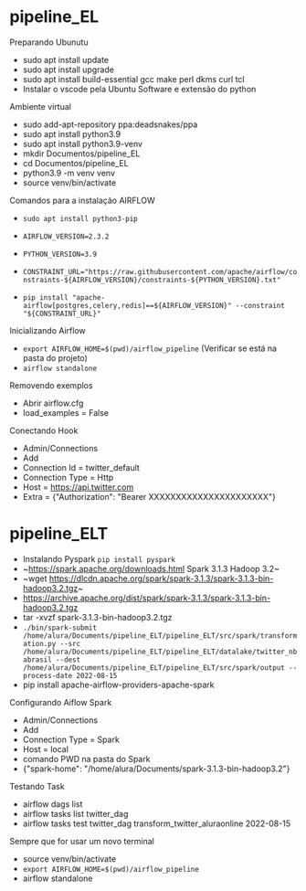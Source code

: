# pipeline_EL

Preparando Ubunutu

* sudo apt install update
* sudo apt install upgrade
* sudo apt install build-essential gcc make perl dkms curl tcl
* Instalar o vscode pela Ubuntu Software e extensão do python

Ambiente virtual

* sudo add-apt-repository ppa:deadsnakes/ppa
* sudo apt install python3.9
* sudo apt install python3.9-venv
* mkdir Documentos/pipeline_EL
* cd Documentos/pipeline_EL
* python3.9 -m venv venv
* source venv/bin/activate



Comandos para a instalação AIRFLOW
* ```sudo apt install python3-pip```

* ```AIRFLOW_VERSION=2.3.2```
* ```PYTHON_VERSION=3.9```
* ```CONSTRAINT_URL="https://raw.githubusercontent.com/apache/airflow/constraints-${AIRFLOW_VERSION}/constraints-${PYTHON_VERSION}.txt"```
* ```pip install "apache-airflow[postgres,celery,redis]==${AIRFLOW_VERSION}" --constraint "${CONSTRAINT_URL}"```

Inicializando Airflow

* ```export AIRFLOW_HOME=$(pwd)/airflow_pipeline``` (Verificar se está na pasta do projeto)
* ```airflow standalone```

Removendo exemplos

* Abrir airflow.cfg
* load_examples = False

Conectando Hook

* Admin/Connections
* Add
* Connection Id = twitter_default
* Connection Type = Http
* Host = https://api.twitter.com
* Extra = {"Authorization": "Bearer XXXXXXXXXXXXXXXXXXXXXX"}

# pipeline_ELT

* Instalando Pyspark ```pip install pyspark```
* ~https://spark.apache.org/downloads.html Spark 3.1.3 Hadoop 3.2~
* ~wget https://dlcdn.apache.org/spark/spark-3.1.3/spark-3.1.3-bin-hadoop3.2.tgz~
* https://archive.apache.org/dist/spark/spark-3.1.3/spark-3.1.3-bin-hadoop3.2.tgz
* tar -xvzf spark-3.1.3-bin-hadoop3.2.tgz  
* ``` ./bin/spark-submit /home/alura/Documents/pipeline_ELT/pipeline_ELT/src/spark/transformation.py --src /home/alura/Documents/pipeline_ELT/pipeline_ELT/datalake/twitter_nbabrasil --dest /home/alura/Documents/pipeline_ELT/pipeline_ELT/src/spark/output --process-date 2022-08-15 ```
* pip install apache-airflow-providers-apache-spark

Configurando Aiflow Spark

* Admin/Connections
* Add
* Connection Type = Spark
* Host = local
* comando PWD na pasta do Spark
* {"spark-home": "/home/alura/Documents/spark-3.1.3-bin-hadoop3.2"}

Testando Task

* airflow dags list
* airflow tasks list twitter_dag
* airflow tasks test twitter_dag transform_twitter_aluraonline 2022-08-15

Sempre que for usar um novo terminal

* source venv/bin/activate
* ```export AIRFLOW_HOME=$(pwd)/airflow_pipeline```
* airflow standalone
